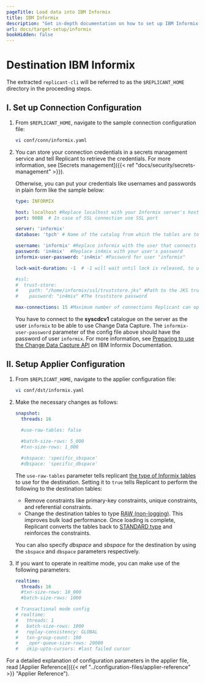 ```yaml
---
pageTitle: Load data into IBM Informix
title: IBM Informix
description: "Get in-depth documentation on how to set up IBM Informix as data Target with Arcion, from setting up secure connection to enabling CDC-based replication."
url: docs/target-setup/informix
bookHidden: false
---
```

# Destination IBM Informix

The extracted `replicant-cli` will be referred to as the `$REPLICANT_HOME` directory in the proceeding steps.

## I. Set up Connection Configuration

1. From `$REPLICANT_HOME`, navigate to the sample connection configuration file:
    ```BASH
    vi conf/conn/informix.yaml
    ```

2. You can store your connection credentials in a secrets management service and tell Replicant to retrieve the credentials. For more information, see [Secrets management]({{< ref "docs/security/secrets-management" >}}). 
    
    Otherwise, you can put your credentials like usernames and passwords in plain form like the sample below:
    ```YAML
    type: INFORMIX

    host: localhost #Replace localhost with your Informix server's hostname
    port: 9088  # In case of SSL connection use SSL port

    server: 'informix'
    database: 'tpch' # Name of the catalog from which the tables are to be replicated

    username: 'informix' #Replace informix with the user that connects to your Informix server
    password: 'in4mix'  #Replace in4mix with your user's password  
    informix-user-password: 'in4mix' #Password for user "informix"

    lock-wait-duration: -1  # -1 will wait until lock is released, to use a timeout set a positive number of seconds

    #ssl:
    #  trust-store: 
    #    path: "/home/informix/ssl/truststore.jks" #Path to the JKS truststore containing the trust certificate of the Informix server
    #    password: "in4mix" #The truststore password

    max-connections: 15 #Maximum number of connections Replicant can open in Informix
    ```
    You have to connect to the **syscdcv1** catalogue on the server as the user `informix` to be able to use Change Data Capture. The `informix-user-password` parameter of the config file above should have the password of user `informix`. For more information, see [Preparing to use the Change Data Capture API](https://www.ibm.com/docs/en/informix-servers/14.10?topic=api-preparing-use-change-data-capture) on IBM Informix Documentation.

## II. Setup Applier Configuration

1. From `$REPLICANT_HOME`, navigate to the applier configuration file:
    ```BASH
    vi conf/dst/informix.yaml
    ```
2. Make the necessary changes as follows:

    ```YAML
    snapshot:
      threads: 16
      
      #use-raw-tables: false 

      #batch-size-rows: 5_000
      #txn-size-rows: 1_000

      #sbspace: 'specific_sbspace'
      #dbspace: 'specific_dbspace'
    ```
    The `use-raw-tables` parameter tells replicant [the type of Informix tables](https://www.ibm.com/docs/en/informix-servers/12.10?topic=storage-table-types-informix) to use for the destination. Setting it to `true` tells Replicant to perform the following to the destination tables:

    * Remove constraints like primary-key constraints, unique constraints, and referential constraints.
    * Change the destination tables to type [RAW (non-logging)](https://www.ibm.com/docs/en/informix-servers/12.10?topic=informix-raw-tables). This improves bulk load performance. Once loading is complete, Replicant converts the tables back to [STANDARD type](https://www.ibm.com/docs/en/informix-servers/12.10?topic=informix-standard-permanent-tables) and reinforces the constraints.

    You can also specify *dbspace* and *sbspace* for the destination by using the `sbspace` and `dbspace` parameters respectively.

3. If you want to operate in realtime mode, you can make use of the following parameters:

    ```YAML
    realtime:
      threads: 16
      #txn-size-rows: 10_000
      #batch-size-rows: 1000

    # Transactional mode config
    # realtime:
    #   threads: 1
    #   batch-size-rows: 1000
    #   replay-consistency: GLOBAL
    #   txn-group-count: 100
    #   _oper-queue-size-rows: 20000
    #   skip-upto-cursors: #last failed cursor

    ```

For a detailed explanation of configuration parameters in the applier file, read [Applier Reference]({{< ref "../configuration-files/applier-reference" >}} "Applier Reference").